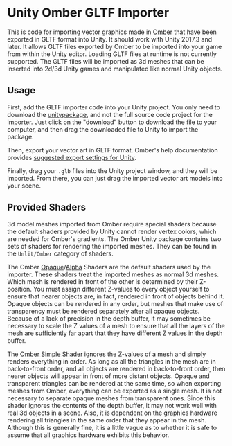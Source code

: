 # Unity Omber GLTF Importer

This is code for importing vector graphics made in [Omber](https://www.wobastic.com/omber/) that have been exported in GLTF format into Unity. It should work with Unity 2017.3 and later. It allows GLTF files exported by Omber to be imported into your game from within the Unity editor. Loading GLTF files at runtime is not currently supported. The GLTF files will be imported as 3d meshes that can be inserted into 2d/3d Unity games and manipulated like normal Unity objects.

## Usage

First, add the GLTF importer code into your Unity project. You only need to download the [unitypackage](https://github.com/my2iu/UnityOmberGltfImporter/blob/master/UnityOmberGltfImporter.unitypackage), and not the full source code project for the importer. Just click on the "download" button to download the file to your computer, and then drag the downloaded file to Unity to import the package.

Then, export your vector art in GLTF format. Omber's help documentation provides [suggested export settings for Unity](https://www.wobastic.com/omber/help/gltf.html).

Finally, drag your `.glb` files into the Unity project window, and they will be imported. From there, you can just drag the imported vector art models into your scene.

## Provided Shaders

3d model meshes imported from Omber require special shaders because the default shaders provided by Unity cannot render vertex colors, which are needed for Omber's gradients. The Omber Unity package contains two sets of shaders for rendering the imported meshes. They can be found in the `Unlit/Omber` category of shaders.

The Omber [Opaque](Assets/Omber/Omber%20Opaque%20Shader.shader)/[Alpha](Assets/Omber/Omber%20Alpha%20Shader.shader) Shaders are the default shaders used by the importer. These shaders treat the imported meshes as normal 3d meshes. Which mesh is rendered in front of the other is determined by their Z-position. You must assign different Z-values to every object yourself to ensure that nearer objects are, in fact, rendered in front of objects behind it. Opaque objects can be rendered in any order, but meshes that make use of transparency must be rendered separately after all opaque objects. Because of a lack of precision in the depth buffer, it may sometimes be necessary to scale the Z values of a mesh to ensure that all the layers of the mesh are sufficiently far apart that they have different Z values in the depth buffer.

The [Omber Simple Shader](Assets/Omber/Omber%20Simple%20Shader.shader) ignores the Z-values of a mesh and simply renders everything in order. As long as all the triangles in the mesh are in back-to-front order, and all objects are rendered in back-to-front order, then nearer objects will appear in front of more distant objects. Opaque and transparent triangles can be rendered at the same time, so when exporting meshes from Omber, everything can be exported as a single mesh. It is not necessary to separate opaque meshes from transparent ones. Since this shader ignores the contents of the depth buffer, it may not work well with real 3d objects in a scene. Also, it is dependent on the graphics hardware rendering all triangles in the same order that they appear in the mesh. Although this is generally fine, it is a little vague as to whether it is safe to assume that all graphics hardware exhibits this behavior.
